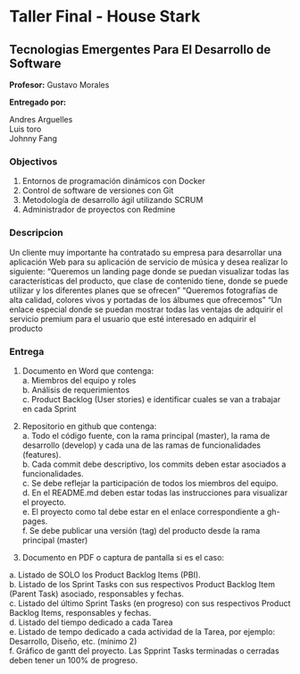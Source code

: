 # Taller Final - House Stark
## Tecnologias Emergentes Para El Desarrollo de Software

**Profesor:** Gustavo Morales

**Entregado por:**
   
Andres Arguelles   
Luis toro  
Johnny Fang  

### Objectivos
1. Entornos de programación dinámicos con Docker
2. Control de software de versiones con Git
3. Metodología de desarrollo ágil utilizando SCRUM
4. Administrador de proyectos con Redmine

### Descripcion
Un cliente muy importante ha contratado su empresa para desarrollar una aplicación
Web para su aplicación de servicio de música y desea realizar lo siguiente:
“Queremos un landing page donde se puedan visualizar todas las características del
producto, que clase de contenido tiene, donde se puede utilizar y los diferentes
planes que se ofrecen”
“Queremos fotografías de alta calidad, colores vivos y portadas de los álbumes que
ofrecemos”
“Un enlace especial donde se puedan mostrar todas las ventajas de adquirir el servicio
premium para el usuario que esté interesado en adquirir el producto

### Entrega
1. Documento en Word que contenga:   
 a. Miembros del equipo y roles  
 b. Análisis de requerimientos  
 c. Product Backlog (User stories) e identificar cuales se van a trabajar en
cada Sprint   
   
2. Repositorio en github que contenga:  
 a. Todo el código fuente, con la rama principal (master), la rama de
desarrollo (develop) y cada una de las ramas de funcionalidades
(features).   
b. Cada commit debe descriptivo, los commits deben estar asociados a
funcionalidades.   
c. Se debe reflejar la participación de todos los miembros del equipo.   
d. En el README.md deben estar todas las instrucciones para visualizar el
proyecto.   
e. El proyecto como tal debe estar en el enlace correspondiente a
gh-pages.   
f. Se debe publicar una versión (tag) del producto desde la rama principal
(master)   
   
3. Documento en PDF o captura de pantalla si es el caso:

a. Listado de SOLO los Product Backlog Items (PBI).   
b. Listado de los Sprint Tasks con sus respectivos Product Backlog Item
(Parent Task) asociado, responsables y fechas.   
c. Listado del último Sprint Tasks (en progreso) con sus respectivos
Product Backlog Items, responsables y fechas.   
d. Listado del tiempo dedicado a cada Tarea   
e. Listado de tempo dedicado a cada actividad de la Tarea, por ejemplo:
Desarrollo, Diseño, etc. (mínimo 2)   
f. Gráfico de gantt del proyecto. Las Spprint Tasks terminadas o cerradas
deben tener un 100% de progreso.   
